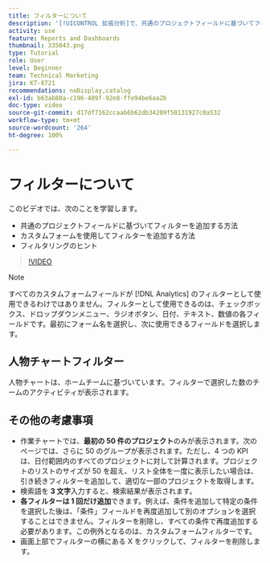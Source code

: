 ```yaml
---
title: フィルターについて
description: '[!UICONTROL 拡張分析]で、共通のプロジェクトフィールドに基づいてフィルターを追加する方法、およびカスタムフォームを使用してフィルターを追加する方法について説明します。'
activity: use
feature: Reports and Dashboards
thumbnail: 335043.png
type: Tutorial
role: User
level: Beginner
team: Technical Marketing
jira: KT-8721
recommendations: noDisplay,catalog
exl-id: b63ab88a-c196-489f-92e8-ffe94be6aa2b
doc-type: video
source-git-commit: d17df7162ccaab6b62db34209f50131927c0a532
workflow-type: tm+mt
source-wordcount: '264'
ht-degree: 100%

---
```


# フィルターについて

このビデオでは、次のことを学習します。

* 共通のプロジェクトフィールドに基づいてフィルターを追加する方法
* カスタムフォームを使用してフィルターを追加する方法
* フィルタリングのヒント

>[!VIDEO](https://video.tv.adobe.com/v/335043/?quality=12&learn=on&enablevpops)

>[!NOTE]
>
>すべてのカスタムフォームフィールドが [!DNL Analytics] のフィルターとして使用できるわけではありません。フィルターとして使用できるのは、チェックボックス、ドロップダウンメニュー、ラジオボタン、日付、テキスト、数値の各フィールドです。最初にフォーム名を選択し、次に使用できるフィールドを選択します。

## 人物チャートフィルター

人物チャートは、ホームチームに基づいています。フィルターで選択した数のチームのアクティビティが表示されます。

## その他の考慮事項

* 作業チャートでは、**最初の 50 件のプロジェクト**&#x200B;のみが表示されます。次のページでは、さらに 50 のグループが表示されます。ただし、4 つの KPI は、日付範囲内のすべてのプロジェクトに対して計算されます。プロジェクトのリストのサイズが 50 を超え、リスト全体を一度に表示したい場合は、引き続きフィルターを追加して、適切な一部のプロジェクトを取得します。
* 検索語を **3 文字**&#x200B;入力すると、検索結果が表示されます。
* **各フィルターは 1 回だけ追加**&#x200B;できます。例えば、条件を追加して特定の条件を選択した後は、「条件」フィールドを再度追加して別のオプションを選択することはできません。フィルターを削除し、すべての条件で再度追加する必要があります。この例外となるのは、カスタムフォームフィルターです。
* 画面上部でフィルターの横にある X をクリックして、フィルターを削除します。

